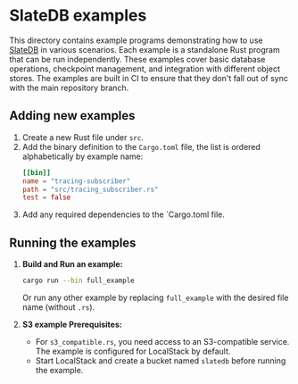 # SlateDB examples

This directory contains example programs demonstrating how to use [SlateDB](https://github.com/slatedb/slatedb) in various scenarios. Each example is a standalone Rust program that can be run independently. These examples cover basic database operations, checkpoint management, and integration with different object stores. The examples are built in CI to ensure that they don't fall out of sync with the main repository branch.

## Adding new examples

1. Create a new Rust file under `src`.
2. Add the binary definition to the `Cargo.toml` file, the list is ordered alphabetically by example name:
    ```toml
    [[bin]]
    name = "tracing-subscriber"
    path = "src/tracing_subscriber.rs"
    test = false
    ```
3. Add any required dependencies to the `Cargo.toml file.


## Running the examples

1. **Build and Run an example:**

   ```sh
   cargo run --bin full_example
   ```

   Or run any other example by replacing `full_example` with the desired file name (without `.rs`).

2. **S3 example Prerequisites:**
   - For `s3_compatible.rs`, you need access to an S3-compatible service. The example is configured for LocalStack by default.
   - Start LocalStack and create a bucket named `slatedb` before running the example.
